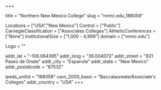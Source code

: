
+++

title = "Northern New Mexico College"
slug = "nnmc.edu_188058"

Locations = ["USA","New Mexico"]
Control = ["Public"]
CarnegieClassification = ["Associates Colleges"]
AthleticConferences = ["None"]
InstitutionalSize = ["1,000 - 4,999"]
domain = ["nnmc.edu"]

Logo = ""

addr_lat = "-106.084395"
addr_long = "36.004073"
addr_street = "921 Paseo de Onate"
addr_city = "Espanola"
addr_state = "New Mexico"
addr_postalcode = "87532"

ipeds_unitid = "188058"
carn_2000_basic = "Baccalaureate/Associate's Colleges"
addr_country = "USA"
+++
    
